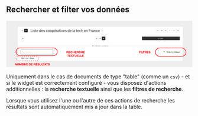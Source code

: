 ## Rechercher et filter vos données

<div>
  <img
    alt="TUTORIAL-ACTIONS-SEARCH"
    src="https://raw.githubusercontent.com/multi-coop/datami-website-content/main/images/tutorial/commented/tutorial-search-fr.png"
    />
</div>

Uniquement dans le cas de documents de type "table" (comme un `csv`) - et si le widget est correctement configuré - vous disposez d'actions additionnelles : la **recherche textuelle** ainsi que les **filtres de recherche**.

Lorsque vous utilisez l'une ou l'autre de ces actions de recherche les résultats sont automatiquement mis à jour dans la table.
